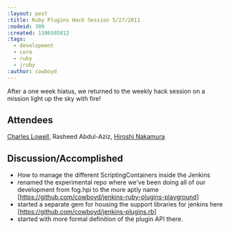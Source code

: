 ```yaml
---
:layout: post
:title: Ruby Plugins Hack Session 5/27/2011
:nodeid: 309
:created: 1306505812
:tags:
  - development
  - core
  - ruby
  - jruby
:author: cowboyd
---
```


After a one week hiatus, we returned to the weekly hack session on a mission light up the sky with fire!

## Attendees

[Charles Lowell](http://twitter.com/cowboyd), Rasheed Abdul-Aziz, [Hiroshi Nakamura](http://twitter.com/nahi)

## Discussion/Accomplished

- How to manage the different ScriptingContainers inside the Jenkins
- renamed the experimental repo where we've been doing all of our development from fog.hpi to the more aptly name [https://github.com/cowboyd/jenkins-ruby-plugins-playground]
- started a separate gem for housing the support libraries for jenkins here [https://github.com/cowboyd/jenkins-plugins.rb]
- started with more formal definition of the plugin API there.
